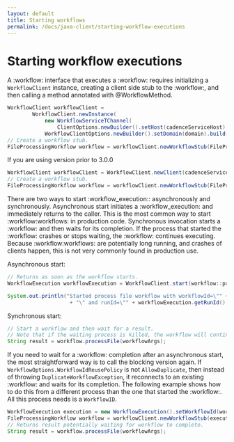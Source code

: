 ```yaml
---
layout: default
title: Starting workflows
permalink: /docs/java-client/starting-workflow-executions
---
```


# Starting workflow executions

A :workflow: interface that executes a :workflow: requires initializing a `WorkflowClient` instance, creating
a client side stub to the :workflow:, and then calling a method annotated with @WorkflowMethod.

```java
WorkflowClient workflowClient =
        WorkflowClient.newInstance(
            new WorkflowServiceTChannel(
                ClientOptions.newBuilder().setHost(cadenceServiceHost).setPort(cadenceServicePort).build()),
            WorkflowClientOptions.newBuilder().setDomain(domain).build());
// Create a workflow stub.
FileProcessingWorkflow workflow = workflowClient.newWorkflowStub(FileProcessingWorkflow.class);
```

If you are using version prior to 3.0.0
```java
WorkflowClient workflowClient = WorkflowClient.newClient(cadenceServiceHost, cadenceServicePort, domain);
// Create a workflow stub.
FileProcessingWorkflow workflow = workflowClient.newWorkflowStub(FileProcessingWorkflow.class);
```

There are two ways to start :workflow_execution:: asynchronously and synchronously. Asynchronous start initiates a :workflow_execution: and immediately returns to the caller. This is the most common way to start :workflow:workflows: in production code. Synchronous invocation starts a :workflow:
and then waits for its completion. If the process that started the :workflow: crashes or stops waiting, the :workflow: continues executing.
Because :workflow:workflows: are potentially long running, and crashes of clients happen, this is not very commonly found in production use.

Asynchronous start:
```java
// Returns as soon as the workflow starts.
WorkflowExecution workflowExecution = WorkflowClient.start(workflow::processFile, workflowArgs);

System.out.println("Started process file workflow with workflowId=\"" + workflowExecution.getWorkflowId()
                    + "\" and runId=\"" + workflowExecution.getRunId() + "\"");
```

Synchronous start:
```java
// Start a workflow and then wait for a result.
// Note that if the waiting process is killed, the workflow will continue execution.
String result = workflow.processFile(workflowArgs);
```

If you need to wait for a :workflow: completion after an asynchronous start, the most straightforward way
is to call the blocking version again. If `WorkflowOptions.WorkflowIdReusePolicy` is not `AllowDuplicate`, then instead
of throwing `DuplicateWorkflowException`, it reconnects to an existing :workflow: and waits for its completion.
The following example shows how to do this from a different process than the one that started the :workflow:. All this process
needs is a `WorkflowID`.

```java
WorkflowExecution execution = new WorkflowExecution().setWorkflowId(workflowId);
FileProcessingWorkflow workflow = workflowClient.newWorkflowStub(execution);
// Returns result potentially waiting for workflow to complete.
String result = workflow.processFile(workflowArgs);
```
